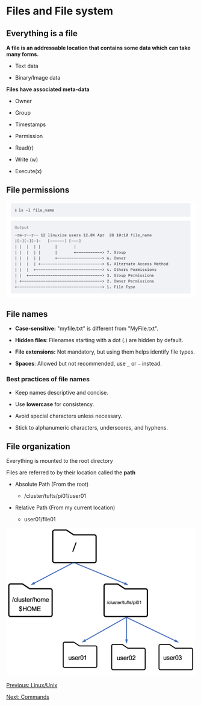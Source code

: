 # Files and File system

## Everything is a file
**A file is an addressable location that contains some data which can take many forms.**

- Text data 

- Binary/Image data

**Files have associated meta-data** 

- Owner

- Group

- Timestamps

- Permission

- Read(r)

- Write (w)

- Execute(x)

## File permissions

<img src="../images/file_permission.png" alt="file permission" style="zoom:50%;" />

## File names

- **Case-sensitive:** "myfile.txt" is different from "MyFile.txt".

- **Hidden files**: Filenames starting with a dot (.) are hidden by default.

- **File extensions:** Not mandatory, but using them helps identify file types.

- **Spaces**: Allowed but not recommended, use `_` or `–` instead.

### Best practices of file names
 
- Keep names descriptive and concise.

- Use **lowercase** for consistency.

- Avoid special characters unless necessary.

- Stick to alphanumeric characters, underscores, and hyphens.

## File organization
Everything is mounted to the root directory 

Files are referred to by their location called the **path** 

- Absolute Path (From the root) 
  - /cluster/tufts/pi01/user01

- Relative Path (From my current location)
  - user01/file01

<img src="../images/file_system.png" width="500">

[Previous: Linux/Unix ](01_what_is_linux.md)                                                                    

[Next: Commands](03_basictools.md)